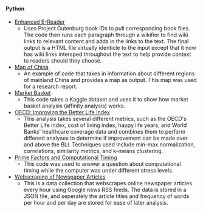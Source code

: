 #### Python
- [Enhanced E-Reader](https://github.com/jbochenek/jbochenek.github.io/blob/master/Python/Enhanced%20E-Reader/Enhanced_E_Reader%20(1).ipynb)
  - Uses Project Gutenburg book IDs to pull corresponding book files. The code then runs each paragraph through a wikifier to find wiki links to relevant content and adds in the links to the text. The final output is a HTML file virtually identicle to the input except that it now has wiki links intersped throughout the text to help provide context to readers should they choose. 
- [Map of China](https://github.com/jbochenek/jbochenek.github.io/blob/master/Python/Map%20of%20China/China%20Map%20for%20Lydia%20Liu%20project.ipynb)
  - An example of code that takes in information about different regions of mainland China and provides a map as output. This map was used for a research report.
- [Market Basket](https://github.com/jbochenek/jbochenek.github.io/blob/master/Python/Market%20Basket/Market%20Basket%20Example.ipynb)
  - This code takes a Kaggle dataset and uses it to show how market basket analysis (affinity analysis) works. 
- [OECD: Improving the Better Life Index](https://colab.research.google.com/drive/1uC-gdfupyNUDd_L9UnGvpqhuYVh-aKse?usp=sharing)
  - This analysis takes several different metrics, such as the OECD's Better Life Index, cost of living index, happy life years, and World Banks' healthcare coverage data and combines them to perform different analyses to determine if improvement can be made over and above the BLI. Techniques used include min-max normalization, correlations, similarity metrics, and k-means clustering. 
- [Prime Factors and Computational Timing](https://github.com/jbochenek/jbochenek.github.io/blob/master/Python/Prime%20Factors/Primefactors.py)
  - This code was used to answer a question about computational timing while the computer was under different stress levels.
- [Webscraping of Newspaper Articles](https://github.com/jbochenek/jbochenek.github.io/tree/master/Python/Webscraping%20of%20Newspaper%20Articles)
  - This is a data collection that webscrapes online newspaper articles every hour using Google news RSS feeds. The data is stored in a JSON file, and seperately the article titles and frequency of words per hour and per day are stored for ease of later analysis. 
